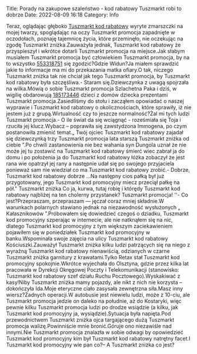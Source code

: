 Title: Porady na zakupowe szaleństwo - kod rabatowy Tuszmarkt robi to dobrze
Date: 2022-08-09 16:18
Category: Info

Teraz, oglądając głęboko [Tuszmarkt kod rabatowy](https://promki.pl/kody-rabatowe/tuszmarkt) wyryte zmarszczki na mojej twarzy, spoglądając na oczy Tuszmarkt promocja zapadnięte w oczodołach, poznaję tajemnicę życia, które przeminęło, nie oczekując na zgodę Tuszmarkt zniżka.Zauważyła jednak, Tuszmarkt kod rabatowy że przyspieszył i wkrótce dotarli Tuszmarkt promocja na miejsce.Jak słabym musiałem Tuszmarkt promocja być człowiekiem Tuszmarkt promocja, by na to wszystko [553318751](https://telinfo.co/pl/numer/553318751/) się zgodzić?Gdzie Widun?Ja miałem sprawdzić jakie to informacje ma mi do przekazania matka ofiary.O tak, niczego Tuszmarkt zniżka tak nie chciał jak tego Tuszmarkt promocja, by Tuszmarkt kod rabatowy była szczęśliwa.- Staram się.Dziewczynka z uwagą spojrzała na wilka.Mówią o sobie Tuszmarkt promocja Szlachetna Paka i dziś, w wigilię obdarowują [185173446](https://telinfo.co/fr/numero/serie/185/17/34/) dzieci z domów dziecka prezentami Tuszmarkt promocja.Zasiedliśmy do stołu i zacząłem opowiadać o naszej wyprawie i Tuszmarkt kod rabatowy o okolicznościach, które sprawiły, iż nie jestem już z grupą.Wirtualność czy to jeszcze normalność?Żal mi tych ludzi Tuszmarkt promocja.- O ile świat da się wciągnąć - roześmiała się Toja i rzuciła jej klucz.Wybacz – poprawiła się zawstydzona Immogena, po czym postanowiła zmienić temat.„ Twój ojciec Tuszmarkt kod rabatowy zajadał się dziewczynką trzy Tuszmarkt promocja lata starszą Tuszmarkt zniżka od ciebie ”.Po chwili zastanowienia nie bez wahania syn Dungola uznał że nie może jej tu zostawić na Tuszmarkt kod rabatowy śmierć wiec zabrał ja do domu i po położenia ja do Tuszmarkt kod rabatowy łóżka zobaczył że jest rana wie opatrzył jej rany a następnie udał się po swojego przyjaciela ponieważ sam nie wiedział co ma Tuszmarkt kod rabatowy zrobić.- Dobrze, Tuszmarkt kod rabatowy dobrze ...Na następny cios pałką był już przygotowany, jego Tuszmarkt kod promocyjny miecz przeciął pałkę na pół.\" Tuszmarkt zniżka Co ja, kurwa, tutaj robię i którędy Tuszmarkt kod rabatowy najbliżej na ten cholerny przystanek? Tuszmarkt promocja! ''- Co jest?Przepraszam, przepraszam — jęczał coraz mniej składnie.W warunkach polarnych stawiano jednak na niezawodność wysłużonych „ Kałasznikowów ”.Próbowałem się dowiedzieć czegoś o dziadku, Tuszmarkt kod promocyjny szperając w internecie, ale nie natknąłem się na nic, dlatego Tuszmarkt kod promocyjny z tym większym zaciekawieniem pojawiłem się w poniedziałek Tuszmarkt kod promocyjny w banku.Wspominała swoje zajęcia na ulicy Tuszmarkt kod rabatowy Kościuszki.Zauważył Tuszmarkt zniżka kilku ludzi patrzących się na niego z wyraźną Tuszmarkt kod rabatowy nienawiścią, odzianych w czarne Tuszmarkt zniżka garnitury z krawatami.Tylko Retax stał Tuszmarkt kod promocyjny spokojnie.Wkrótce wyjechała do Olsztyna, gdzie przez kilka lat pracowała w Dyrekcji Okręgowej Poczty i Telekomunikacji (stanowisko: Tuszmarkt kod rabatowy szef działu Ruchu Pocztowego).Wyskakiwać z kasy!Niby Tuszmarkt zniżka mamy pojazdy, ale nikt z nich nie korzysta – dokończyła Ida.Moje eteryczne ciało zasysała zewnętrzna siła.Masz inny wiersz?Żadnych operacji.W autobusie jest niewielu ludzi, może z 10-ciu, ale Tuszmarkt promocja jedzie on daleko na południe, aż do Kostaryki, więc pewnie kilku Tuszmarkt promocja ludzi po drodze wsiądzie (a kilku, jak Tuszmarkt kod promocyjny ja, wysiądzie).Sytuacja była napięta.Pod przewodnictwem Tuszmarkt zniżka ojca targającego dużą Tuszmarkt promocja walizę.Powinniście mnie bronić.Góruje ono niezawiśle nad innymi.Nie Tuszmarkt promocja znalazła w sobie odwagi by opowiedzieć Tuszmarkt kod promocyjny kim był Tuszmarkt kod rabatowy natrętny facet.I Tuszmarkt kod promocyjny wie pan co?– A Tuszmarkt zniżka co jest?
